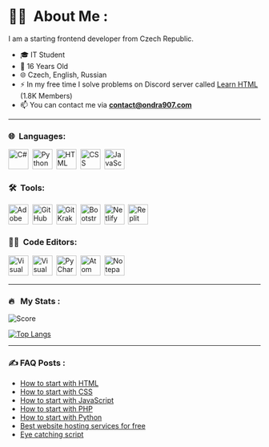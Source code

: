 # 👨‍💻 &nbsp;About Me :

I am a starting frontend developer from Czech Republic.

- 🎓 IT Student
- 🌲 16 Years Old
- 🌐 Czech, English, Russian
- ⚡ In my free time I solve problems on Discord server called <a href="https://discord.com/invite/html">Learn HTML</a> (1.8K Members)
- 📫 You can contact me via <b>contact@ondra907.com</b>

---

### 🌐 &nbsp;Languages:

<p>
<img src="https://i.imgur.com/sFK7Mhx.png" title="C#" alt="C#" width="40" height="40"/>&nbsp;
<img src="https://i.imgur.com/jgkQbVf.png" title="Python" alt="Python" width="40" height="40"/>&nbsp;
<img src="https://i.imgur.com/1oZ67tw.png" title="HTML" alt="HTML" width="40" height="40"/>&nbsp;
<img src="https://i.imgur.com/900ftrZ.png" title="CSS" alt="CSS" width="40" height="40"/>&nbsp;
<img src="https://i.imgur.com/GQIq8zh.png" title="JavaScript" alt="JavaScript" width="40" height="40"/>&nbsp;
</p>

### 🛠 &nbsp;Tools:

<p>
<img src="https://i.imgur.com/uBWtn2K.png" title="Adobe Creative Cloud" **alt="Adobe Creative Cloud" width="40" height="40"/>&nbsp;
<img src="https://i.imgur.com/4egkUJv.png" title="GitHub Desktop" **alt="GitHub Desktop" width="40" height="40"/>&nbsp;
<img src="https://i.imgur.com/DEEVny6.png" title="GitKraken" **alt="GitKraken" width="40" height="40"/>&nbsp;
<img src="https://i.imgur.com/ceRNR1S.png" title="Bootstrap Studio" **alt="Bootstrap Studio" width="40" height="40"/>&nbsp;
<img src="https://i.imgur.com/7v3ctgg.png" title="Netlify" **alt="Netlify" width="40" height="40"/>&nbsp;
<img src="https://i.imgur.com/Mbjbnv0.png" title="Replit" **alt="Replit" width="40" height="40"/>&nbsp;
</p>

### 👨‍💻 &nbsp;Code Editors:

<p>
<img src="https://i.imgur.com/JSn75BM.png" title="Visual Studio 2022 Enterprise" **alt="Visual Studio 2022 Enterprise" width="40" height="40"/>&nbsp;
<img src="https://i.imgur.com/stFBISO.png" title="Visual Studio Code" **alt="Visual Studio Code" width="40" height="40"/>&nbsp;
  <img src="https://i.imgur.com/7owpMFc.png" title="PyCharm" **alt="PyCharm" width="40" height="40"/>&nbsp;
<img src="https://i.imgur.com/altso3Y.png" title="Atom Editor" **alt="Atom Editor" width="40" height="40"/>&nbsp;
<img src="https://i.imgur.com/OK3bUTN.png" title="Notepad++" **alt="Notepad++" width="40" height="40"/>&nbsp;
</p>

---

### 🔥 &nbsp; My Stats :

![Score](https://github-readme-stats.vercel.app/api?username=Ondra9071&show_icons=true&theme=highcontrast)

[![Top Langs](https://github-readme-stats.vercel.app/api/top-langs/?username=Ondra9071&layout=compact&theme=vision-friendly-dark)](https://github.com/anuraghazra/github-readme-stats)

---

### ✍️ FAQ Posts : 
- [How to start with HTML](https://www.ondra907.com/faq/html)
- [How to start with CSS](https://www.ondra907.com/faq/css)
- [How to start with JavaScript](https://www.ondra907.com/faq/js)
- [How to start with PHP](https://www.ondra907.com/faq/php)
- [How to start with Python](https://www.ondra907.com/faq/python)
- [Best website hosting services for free](https://www.ondra907.com/faq/webhosting)
- [Eye catching script](https://www.ondra907.com/faq/eye-catching-script)
<!-- BLOG-POST-LIST:START -->
<!-- BLOG-POST-LIST:END -->

